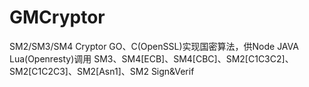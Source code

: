 # GMCryptor
SM2/SM3/SM4 Cryptor
GO、C(OpenSSL)实现国密算法，供Node JAVA Lua(Openresty)调用
SM3、SM4[ECB]、SM4[CBC]、SM2[C1C3C2]、SM2[C1C2C3]、SM2[Asn1]、SM2 Sign&Verif

